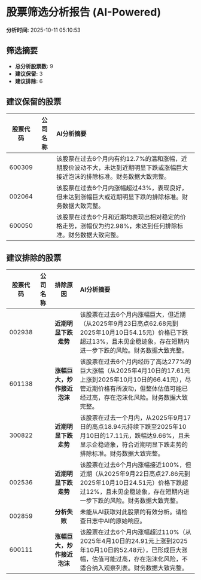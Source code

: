 # 股票筛选分析报告 (AI-Powered)

**分析时间:** 2025-10-11 05:10:53

## 筛选摘要

- **总分析股票数:** 9
- **建议保留:** 3
- **建议排除:** 6

## 建议保留的股票

| 股票代码 | 公司名称 | AI分析摘要 |
|:---:|:---:|:---|
| 600309 |  | 该股票在过去6个月内有约12.7%的温和涨幅，近期股价波动不大，未达到近期明显下跌或涨幅巨大接近泡沫的排除标准。财务数据大致完整。 |
| 002064 |  | 该股票在过去6个月内涨幅超过43%，表现良好，但未达到涨幅巨大或近期明显下跌的排除标准。财务数据大致完整。 |
| 600050 |  | 该股票在过去6个月和近期均表现出相对稳定的价格走势，涨幅仅为约2.98%，未达到任何排除标准。财务数据大致完整。 |

## 建议排除的股票

| 股票代码 | 公司名称 | 排除原因 | AI分析摘要 |
|:---:|:---:|:---:|:---|
| 002938 |  | **近期明显下跌走势** | 该股票在过去6个月内涨幅巨大，但近期（从2025年9月23日高点62.68元到2025年10月10日54.15元）价格已下跌超过13%，且未见企稳迹象，存在短期内进一步下跌的风险。财务数据大致完整。 |
| 601138 |  | **涨幅巨大，炒作接近泡沫** | 该股票在过去6个月内经历了高达277%的巨大涨幅（从2025年4月10日的17.61元上涨到2025年10月10日的66.41元），尽管近期价格有所波动，但整体估值可能已经过高，存在泡沫化风险。财务数据大致完整。 |
| 300822 |  | **近期明显下跌走势** | 该股票在过去一个月内，从2025年9月17日的高点18.94元持续下跌至2025年10月10日的17.11元，跌幅达9.66%，且未显示企稳迹象，符合近期明显下跌走势的排除标准。财务数据大致完整。 |
| 002536 |  | **近期明显下跌走势** | 该股票在过去6个月内涨幅接近100%，但近期（从2025年9月22日高点27.86元到2025年10月10日24.51元）价格下跌超过12%，且未见企稳迹象，存在短期内进一步下跌的风险。财务数据大致完整。 |
| 002859 |  | **分析失败** | 未能从AI获取对此股票的有效分析。请检查日志中AI的原始响应。 |
| 600111 |  | **涨幅巨大，炒作接近泡沫** | 该股票在过去6个月内涨幅超过110%（从2025年4月10日的24.91元上涨到2025年10月10日的52.48元），已形成巨大涨幅，估值可能过高，存在泡沫化风险，不适合纳入观察列表。财务数据大致完整。 |
